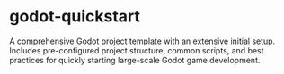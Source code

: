 # godot-quickstart
 A comprehensive Godot project template with an extensive initial setup. Includes pre-configured project structure, common scripts, and best practices for quickly starting large-scale Godot game development.

